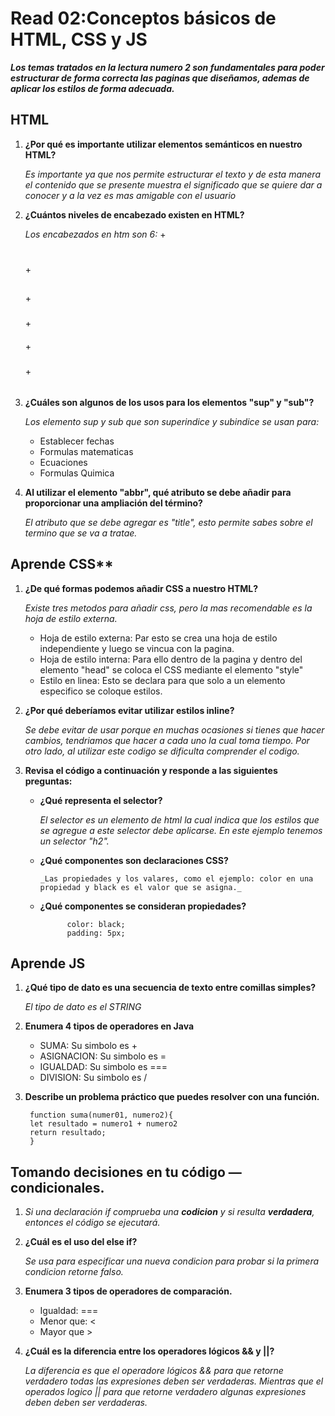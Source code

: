 # Read 02:Conceptos básicos de HTML, CSS y JS
***Los temas tratados en la lectura numero 2 son fundamentales para poder estructurar de forma correcta las paginas que diseñamos, ademas de aplicar los estilos de forma adecuada.***

## **HTML**
1. **¿Por qué es importante utilizar elementos semánticos en nuestro HTML?**

    _Es importante ya que nos permite estructurar el texto y de esta manera el contenido que se presente muestra el significado que se quiere dar a conocer y a la vez es mas amigable con el usuario_
2. **¿Cuántos niveles de encabezado existen en HTML?**

     _Los encabezados en htm son 6:_
        + <h1></h1>
        + <h2></h2>
        + <h3></h3>
        + <h4></h4>
        + <h5></h5>
        + <h6></h6>
3. **¿Cuáles son algunos de los usos para los elementos "sup" y "sub"?**

    _Los elemento sup y sub que son superindice y subindice se usan para:_
     + Establecer fechas
     + Formulas matematicas
     + Ecuaciones
     + Formulas Quimica
4. **Al utilizar el elemento "abbr", qué atributo se debe añadir para proporcionar una ampliación del término?**

     _El atributo que se debe agregar es "title", esto permite sabes sobre el termino que se va a tratae._

## Aprende CSS**
1. **¿De qué formas podemos añadir CSS a nuestro HTML?**

    _Existe tres metodos para añadir css, pero la mas recomendable es la hoja de estilo externa._
    + Hoja de estilo externa: Par esto se crea una hoja de estilo independiente y luego se vincua con la pagina.
    + Hoja de estilo interna: Para ello dentro de la pagina y dentro del elemento "head" se coloca el CSS mediante el elemento "style"
    + Estilo en linea: Esto se declara para que solo a un elemento especifico se coloque estilos.
2. **¿Por qué deberíamos evitar utilizar estilos inline?**

    _Se debe evitar de usar porque en muchas ocasiones si tienes que hacer cambios, tendriamos que hacer a cada uno la cual toma tiempo. Por otro lado, al utilizar este codigo se dificulta comprender el codigo._

3. **Revisa el código a continuación y responde a las siguientes preguntas:**
    + **¿Qué representa el selector?**

        _El selector es un elemento de html la cual indica que los estilos que se agregue a este selector debe aplicarse. En este ejemplo tenemos un selector "h2"._ 
    + **¿Qué componentes son declaraciones CSS?**

          _Las propiedades y los valares, como el ejemplo: color en una propiedad y black es el valor que se asigna._
    + **¿Qué componentes se consideran propiedades?**

                color: black;
                padding: 5px;
## **Aprende JS**
1. **¿Qué tipo de dato es una secuencia de texto entre comillas simples?**

    _El tipo de dato es el STRING_
2. **Enumera 4 tipos de operadores en Java**
    + SUMA: Su simbolo es +
    + ASIGNACION: Su simbolo es =
    + IGUALDAD: Su simbolo es ===
    + DIVISION: Su simbolo es /
3. **Describe un problema práctico que puedes resolver con una función.**

        function suma(numer01, numero2){
        let resultado = numero1 + numero2
        return resultado;
        }

## **Tomando decisiones en tu código — condicionales.**
1. _Si una declaración if comprueba una **codicion** y si resulta **verdadera**, entonces el código se ejecutará._

2. **¿Cuál es el uso del else if?**

    _Se usa para especificar una nueva condicion para probar si la primera condicion retorne falso._

3. **Enumera 3 tipos de operadores de comparación.**
    + Igualdad: ===
    + Menor que: <
    + Mayor que >
4. **¿Cuál es la diferencia entre los operadores lógicos && y ||?**

    _La diferencia es que el operadore lógicos && para que retorne verdadero todas las expresiones deben ser verdaderas._
    _Mientras que el operados logico || para que retorne verdadero algunas expresiones deben deben ser verdaderas._
